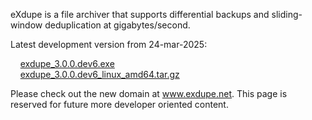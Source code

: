 eXdupe is a file archiver that supports differential backups and sliding-window deduplication at gigabytes/second.

Latest development version from 24-mar-2025:

&nbsp;&nbsp;&nbsp;&nbsp;[exdupe_3.0.0.dev6.exe](https://github.com/rrrlasse/eXdupe/releases/download/v3.0.0.devX/exdupe3.0.0.dev6.exe)<br>
&nbsp;&nbsp;&nbsp;&nbsp;[exdupe_3.0.0.dev6_linux_amd64.tar.gz](https://github.com/rrrlasse/eXdupe/releases/download/v3.0.0.devX/exdupe_3.0.0.dev6_linux_amd64.tar.gz)

Please check out the new domain at www.exdupe.net. This page is reserved for future more developer oriented content.
